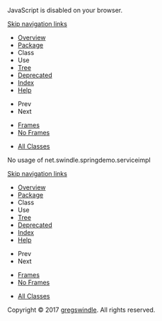 JavaScript is disabled on your browser.

[Skip navigation
    links](#skip.navbar.top "Skip navigation links")

  - [Overview](../../../../overview-summary.md)
  - [Package](package-summary.md)
  - Class
  - Use
  - [Tree](package-tree.md)
  - [Deprecated](../../../../deprecated-list.md)
  - [Index](../../../../index-all.md)
  - [Help](../../../../help-doc.md)

<!-- end list -->

  - Prev
  - Next

<!-- end list -->

  - [Frames](../../../../index.md?net/swindle/springdemo/serviceimpl/package-use.md)
  - [No Frames](package-use.md)

<!-- end list -->

  - [All Classes](../../../../allclasses-noframe.md)

No usage of net.swindle.springdemo.serviceimpl

[Skip navigation
    links](#skip.navbar.bottom "Skip navigation links")

  - [Overview](../../../../overview-summary.md)
  - [Package](package-summary.md)
  - Class
  - Use
  - [Tree](package-tree.md)
  - [Deprecated](../../../../deprecated-list.md)
  - [Index](../../../../index-all.md)
  - [Help](../../../../help-doc.md)

<!-- end list -->

  - Prev
  - Next

<!-- end list -->

  - [Frames](../../../../index.md?net/swindle/springdemo/serviceimpl/package-use.md)
  - [No Frames](package-use.md)

<!-- end list -->

  - [All Classes](../../../../allclasses-noframe.md)

Copyright © 2017 [gregswindle](https://github.com/gregswindle). All
rights reserved.

